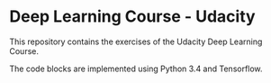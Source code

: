 
# Deep Learning Course - Udacity

This repository contains the exercises of the Udacity Deep Learning Course.

The code blocks are implemented using Python 3.4 and Tensorflow.
